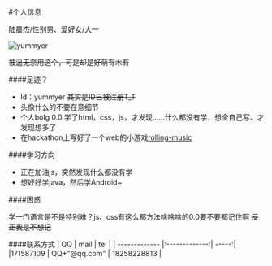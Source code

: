 #个人信息

陆晨杰/性别男、爱好女/大一

![yummyer](https://dn-coding-net-production-static.qbox.me/2295b1b7-80b0-4a2e-92f8-4730c5769831.jpg?imageMogr2/auto-orient/format/jpeg/crop/!164x164a10a10)

~~被逼无奈用这个，可是却是好萌有木有~~


####足迹？

* Id：yummyer  ~~其实是ID已被注册T_T~~
* 头像什么的不要在意细节
* 个人bolg 0.0 学了html，css，js，才发现……什么都没有学，想全自己写、才发现想多了
* 在hackathon上写好了一个web的小游戏[rolling-music](https://coding.net/u/yummyer/p/rolling-music/git)

####学习方向

* 正在加油js，突然发现什么都没有学
* 想好好学java，然后学Android~

####困惑

学一门语言是不是特别难？js、css有这么都方法啥啥啥的0.0要不要都记住啊 ~~反正我是不想记~~



####联系方式
| QQ        | mail           | tel  |
| ------------- |:-------------:| -----:|
|171587109      | QQ+"@qq.com" | 18258228813 |
